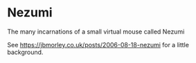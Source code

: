 # Nezumi

The many incarnations of a small virtual mouse called Nezumi

See https://jbmorley.co.uk/posts/2006-08-18-nezumi for a little background.
